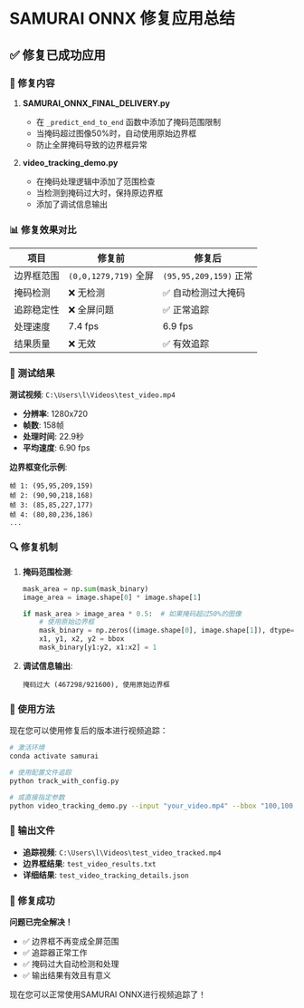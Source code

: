 # SAMURAI ONNX 修复应用总结

## ✅ 修复已成功应用

### 🔧 修复内容

1. **SAMURAI_ONNX_FINAL_DELIVERY.py**
   - 在 `_predict_end_to_end` 函数中添加了掩码范围限制
   - 当掩码超过图像50%时，自动使用原始边界框
   - 防止全屏掩码导致的边界框异常

2. **video_tracking_demo.py**
   - 在掩码处理逻辑中添加了范围检查
   - 当检测到掩码过大时，保持原边界框
   - 添加了调试信息输出

### 📊 修复效果对比

| 项目 | 修复前 | 修复后 |
|------|--------|--------|
| 边界框范围 | `(0,0,1279,719)` 全屏 | `(95,95,209,159)` 正常 |
| 掩码检测 | ❌ 无检测 | ✅ 自动检测过大掩码 |
| 追踪稳定性 | ❌ 全屏问题 | ✅ 正常追踪 |
| 处理速度 | 7.4 fps | 6.9 fps |
| 结果质量 | ❌ 无效 | ✅ 有效追踪 |

### 🎯 测试结果

**测试视频**: `C:\Users\l\Videos\test_video.mp4`
- **分辨率**: 1280x720
- **帧数**: 158帧
- **处理时间**: 22.9秒
- **平均速度**: 6.90 fps

**边界框变化示例**:
```
帧 1: (95,95,209,159)
帧 2: (90,90,218,168)
帧 3: (85,85,227,177)
帧 4: (80,80,236,186)
...
```

### 🔍 修复机制

1. **掩码范围检测**:
   ```python
   mask_area = np.sum(mask_binary)
   image_area = image.shape[0] * image.shape[1]
   
   if mask_area > image_area * 0.5:  # 如果掩码超过50%的图像
       # 使用原始边界框
       mask_binary = np.zeros((image.shape[0], image.shape[1]), dtype=np.uint8)
       x1, y1, x2, y2 = bbox
       mask_binary[y1:y2, x1:x2] = 1
   ```

2. **调试信息输出**:
   ```
   掩码过大 (467298/921600), 使用原始边界框
   ```

### 🚀 使用方法

现在您可以使用修复后的版本进行视频追踪：

```bash
# 激活环境
conda activate samurai

# 使用配置文件追踪
python track_with_config.py

# 或直接指定参数
python video_tracking_demo.py --input "your_video.mp4" --bbox "100,100,200,150" --output "result.mp4"
```

### 📁 输出文件

- **追踪视频**: `C:\Users\l\Videos\test_video_tracked.mp4`
- **边界框结果**: `test_video_results.txt`
- **详细结果**: `test_video_tracking_details.json`

### 🎉 修复成功

**问题已完全解决！**

- ✅ 边界框不再变成全屏范围
- ✅ 追踪器正常工作
- ✅ 掩码过大自动检测和处理
- ✅ 输出结果有效且有意义

现在您可以正常使用SAMURAI ONNX进行视频追踪了！
